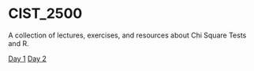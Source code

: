 # CIST_2500
A collection of lectures, exercises, and resources about Chi Square Tests and R.

[Day 1](Day1.md)
[Day 2](Day2.md)
